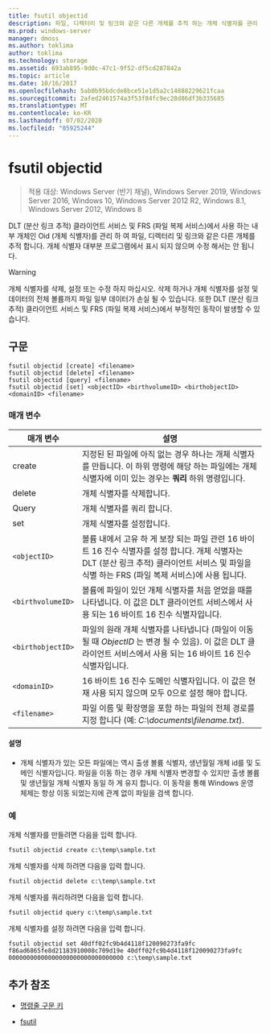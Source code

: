 ```yaml
---
title: fsutil objectid
description: 파일, 디렉터리 및 링크와 같은 다른 개체를 추적 하는 개체 식별자를 관리 하는 fsutil objectid 명령에 대 한 참조 문서입니다.
ms.prod: windows-server
manager: dmoss
ms.author: toklima
author: toklima
ms.technology: storage
ms.assetid: 693ab895-9d0c-47c1-9f52-df5cd287842a
ms.topic: article
ms.date: 10/16/2017
ms.openlocfilehash: 5ab0b95bdcde8bce51e1d5a2c14888229621fcaa
ms.sourcegitcommit: 2afed2461574a3f53f84fc9ec28d86df3b335685
ms.translationtype: MT
ms.contentlocale: ko-KR
ms.lasthandoff: 07/02/2020
ms.locfileid: "85925244"
---
```

# <a name="fsutil-objectid"></a>fsutil objectid

> 적용 대상: Windows Server (반기 채널), Windows Server 2019, Windows Server 2016, Windows 10, Windows Server 2012 R2, Windows 8.1, Windows Server 2012, Windows 8

DLT (분산 링크 추적) 클라이언트 서비스 및 FRS (파일 복제 서비스)에서 사용 하는 내부 개체인 Oid (개체 식별자)를 관리 하 여 파일, 디렉터리 및 링크와 같은 다른 개체를 추적 합니다. 개체 식별자 대부분 프로그램에서 표시 되지 않으며 수정 해서는 안 됩니다.

> [!WARNING]
> 개체 식별자를 삭제, 설정 또는 수정 하지 마십시오. 삭제 하거나 개체 식별자를 설정 및 데이터의 전체 볼륨까지 파일 일부 데이터가 손실 될 수 있습니다. 또한 DLT (분산 링크 추적) 클라이언트 서비스 및 FRS (파일 복제 서비스)에서 부정적인 동작이 발생할 수 있습니다.

## <a name="syntax"></a>구문

```
fsutil objectid [create] <filename>
fsutil objectid [delete] <filename>
fsutil objectid [query] <filename>
fsutil objectid [set] <objectID> <birthvolumeID> <birthobjectID> <domainID> <filename>
```

### <a name="parameters"></a>매개 변수

| 매개 변수 | 설명 |
| --------- | ----------- |
| create | 지정된 된 파일에 아직 없는 경우 하나는 개체 식별자를 만듭니다. 이 하위 명령에 해당 하는 파일에는 개체 식별자에 이미 있는 경우는 **쿼리** 하위 명령입니다. |
| delete | 개체 식별자를 삭제합니다. |
| Query | 개체 식별자를 쿼리 합니다. |
| set | 개체 식별자를 설정합니다. |
| `<objectID>` | 볼륨 내에서 고유 하 게 보장 되는 파일 관련 16 바이트 16 진수 식별자를 설정 합니다. 개체 식별자는 DLT (분산 링크 추적) 클라이언트 서비스 및 파일을 식별 하는 FRS (파일 복제 서비스)에 사용 됩니다. |
| `<birthvolumeID>` | 볼륨에 파일이 있던 개체 식별자를 처음 얻었을 때를 나타냅니다. 이 값은 DLT 클라이언트 서비스에서 사용 되는 16 바이트 16 진수 식별자입니다. |
| `<birthobjectID>` | 파일의 원래 개체 식별자를 나타냅니다 (파일이 이동 될 때 *ObjectID* 는 변경 될 수 있음). 이 값은 DLT 클라이언트 서비스에서 사용 되는 16 바이트 16 진수 식별자입니다. |
| `<domainID>` | 16 바이트 16 진수 도메인 식별자입니다. 이 값은 현재 사용 되지 않으며 모두 0으로 설정 해야 합니다. |
| `<filename>` | 파일 이름 및 확장명을 포함 하는 파일의 전체 경로를 지정 합니다 (예: *C:\documents\filename.txt*). |

#### <a name="remarks"></a>설명

- 개체 식별자가 있는 모든 파일에는 역시 출생 볼륨 식별자, 생년월일 개체 id를 및 도메인 식별자입니다. 파일을 이동 하는 경우 개체 식별자 변경할 수 있지만 출생 볼륨 및 생년월일 개체 식별자 동일 하 게 유지 합니다. 이 동작을 통해 Windows 운영 체제는 항상 이동 되었는지에 관계 없이 파일을 검색 합니다.

### <a name="examples"></a>예

개체 식별자를 만들려면 다음을 입력 합니다.

`fsutil objectid create c:\temp\sample.txt`

개체 식별자를 삭제 하려면 다음을 입력 합니다.

`fsutil objectid delete c:\temp\sample.txt`

개체 식별자를 쿼리하려면 다음을 입력 합니다.

`fsutil objectid query c:\temp\sample.txt`

개체 식별자를 설정 하려면 다음을 입력 합니다.

`fsutil objectid set 40dff02fc9b4d4118f120090273fa9fc f86ad6865fe8d21183910008c709d19e 40dff02fc9b4d4118f120090273fa9fc 00000000000000000000000000000000 c:\temp\sample.txt`

## <a name="additional-references"></a>추가 참조

- [명령줄 구문 키](command-line-syntax-key.md)

- [fsutil](fsutil.md)
